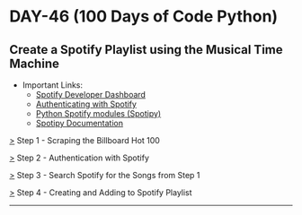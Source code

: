 # DAY-46 (100 Days of Code Python)

## Create a Spotify Playlist using the Musical Time Machine
<!-- Takes top 100 music from date in past to create a Spotify playlist -->

* Important Links: 
  * [Spotify Developer Dashboard](https://developer.spotify.com/dashboard/) 
  * [Authenticating with Spotify](https://developer.spotify.com/documentation/general/guides/authorization-guide/) 
  * [Python Spotify modules (Spotipy)](https://pypi.org/project/spotipy/) 
  * [Spotipy Documentation](https://spotipy.readthedocs.io/en/2.18.0/) 
<!--
  * Article about OAuth: https://developer.okta.com/blog/2017/06/21/what-the-heck-is-oauth 
-->

[>](https://github.com/Aniruddh-482/Python-Bootcamp/tree/main/046/Musical%20Time%20Machine) Step 1 - Scraping the Billboard Hot 100 <br>

[>](https://github.com/Aniruddh-482/Python-Bootcamp/tree/main/046/Musical%20Time%20Machine) Step 2 - Authentication with Spotify <br>

[>](https://github.com/Aniruddh-482/Python-Bootcamp/tree/main/046/Musical%20Time%20Machine) Step 3 - Search Spotify for the Songs from Step 1 <br>

[>](https://github.com/Aniruddh-482/Python-Bootcamp/tree/main/046/Musical%20Time%20Machine) Step 4 - Creating and Adding to Spotify Playlist <br>
<hr>

